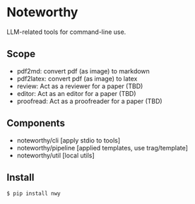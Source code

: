 # Noteworthy

LLM-related tools for command-line use.


## Scope

- pdf2md: convert pdf (as image) to markdown
- pdf2latex: convert pdf (as image) to latex
- review: Act as a reviewer for a paper (TBD)
- editor: Act as an editor for a paper (TBD)
- proofread: Act as a proofreader for a paper (TBD)


## Components

- noteworthy/cli        [apply stdio to tools]
- noteworthy/pipeline   [applied templates, use trag/template]
- noteworthy/util       [local utils]

## Install

```bash
$ pip install nwy
```
